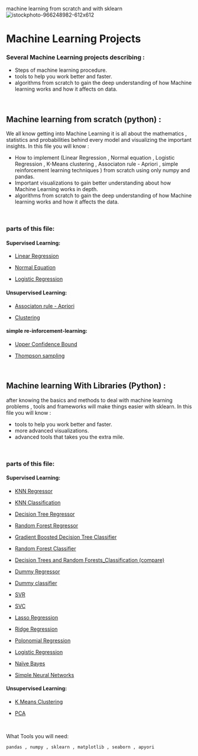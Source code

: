 machine learning from scratch and with sklearn
![istockphoto-966248982-612x612](https://user-images.githubusercontent.com/59618586/103790076-6a3ab880-5049-11eb-9ed9-10abbda572cf.jpg)

# Machine Learning Projects 


### Several Machine Learning projects describing :

* Steps of machine learning procedure. 
* tools to help you work better and faster.
* algorithms from scratch to gain the deep understanding of how Machine learning works and how it affects on data.

<br/>

## Machine learning from scratch (python) :

We all know getting into Machine Learning it is all about the mathematics , statistics and probabilities behind every model and visualizing the important insights.
In this file you will know :

* How to implement (Linear Regression , Normal equation , Logistic Regression , K-Means clustering , Associaton rule - Apriori , simple reinforcement learning techniques ) from scratch using only numpy and pandas.
* Important visualizations to gain better understanding about how Machine Learning works in depth.
* algorithms from scratch to gain the deep understanding of how Machine learning works and how it affects the data.
<br/>

### parts of this file:

#### Supervised Learning:

* [Linear Regression](https://github.com/ahmed13131/Machine-learning./tree/master/Machine%20learning%20from%20Scratch/Supervised%20Learning/Regression/LinearRegression)

* [Normal Equation](https://github.com/ahmed13131/Machine-learning./tree/master/Machine%20learning%20from%20Scratch/Supervised%20Learning/Regression/Normal%20equation)

* [Logistic Regression](https://github.com/ahmed13131/Machinelearning./tree/master/Machine%20learning%20from%20Scratch/Supervised%20Learning/Classification/Logistic%20Regression)

#### Unsupervised Learning:

* [Associaton rule - Apriori](https://github.com/ahmed13131/Machine-learning./tree/master/Machine%20learning%20from%20Scratch/Unsupervised%20Learning/Associaton%20rule%20-%20Apriori)

* [Clustering](https://github.com/ahmed13131/Machine-learning./tree/master/Machine%20learning%20from%20Scratch/Unsupervised%20Learning/Clustering/K%20means%20clustering)

#### simple re-inforcement-learning:

* [Upper Confidence Bound](https://github.com/ahmed13131/Machine-learning./tree/master/Machine%20learning%20from%20Scratch/simple%20re-inforcement-learning/UCB)

* [Thompson sampling](https://github.com/ahmed13131/Machine-learning./tree/master/Machine%20learning%20from%20Scratch/simple%20re-inforcement-learning/thompson_sampling)

<br/>

## Machine learning With Libraries (Python) :

after knowing the basics and methods to deal with machine learning problems , tools and frameworks will make things easier with sklearn.
In this file you will know :

* tools to help you work better and faster.
* more advanced visualizations.
* advanced tools that takes you the extra mile.

<br/>

### parts of this file:

#### Supervised Learning:

* [KNN Regressor](https://github.com/ahmed13131/Machine-learning./tree/master/Machine%20Learning%20With%20Libraries/Supervised%20Learning/Regression_projects/KNN%20regression%20projects)

* [KNN Classification](https://github.com/ahmed13131/Machine-learning./tree/master/Machine%20Learning%20With%20Libraries/Supervised%20Learning/Classification_Projects/KNN%20classification%20projects)

* [Decision Tree Regressor](https://github.com/ahmed13131/Machine-learning./tree/master/Machine%20Learning%20With%20Libraries/Supervised%20Learning/Regression_projects/decision-tree-regression)

* [Random Forest Regressor](https://github.com/ahmed13131/Machine-learning./tree/master/Machine%20Learning%20With%20Libraries/Supervised%20Learning/Regression_projects/random-forest-regression)

* [Gradient Boosted Decision Tree Classifier](https://github.com/ahmed13131/Machine-learning./tree/master/Machine%20Learning%20With%20Libraries/Supervised%20Learning/Classification_Projects/ensample%20models/gradient%20boosted%20decision%20trees)

* [Random Forest Classifier](https://github.com/ahmed13131/Machine-learning./tree/master/Machine%20Learning%20With%20Libraries/Supervised%20Learning/Classification_Projects/ensample%20models/random%20forest%20classifier)

* [Decision Trees and Random Forests_Classification (compare)](https://github.com/ahmed13131/Machine-learning./tree/master/Machine%20Learning%20With%20Libraries/Supervised%20Learning/Classification_Projects/Decision%20Trees%20and%20Random%20Forests_projects%20(compare))

* [Dummy Regressor](https://github.com/ahmed13131/Machine-learning./tree/master/Machine%20Learning%20With%20Libraries/Supervised%20Learning/Regression_projects/dummy%20%2C%20linear%20regression%20more)

* [Dummy classifier](https://github.com/ahmed13131/Machine-learning./tree/master/Machine%20Learning%20With%20Libraries/Supervised%20Learning/Classification_Projects/dummy%20classifier%20projects)

* [SVR](https://github.com/ahmed13131/Machine-learning./tree/master/Machine%20Learning%20With%20Libraries/Supervised%20Learning/Regression_projects/support-vector-regression)

* [SVC](https://github.com/ahmed13131/Machine-learning./tree/master/Machine%20Learning%20With%20Libraries/Supervised%20Learning/Classification_Projects/SVM%20projects)

* [Lasso Regression](https://github.com/ahmed13131/Machine-learning./tree/master/Machine%20Learning%20With%20Libraries/Supervised%20Learning/Regression_projects/lasso%20rigression)

* [Ridge Regression](https://github.com/ahmed13131/Machine-learning./tree/master/Machine%20Learning%20With%20Libraries/Supervised%20Learning/Regression_projects/ridge%20regression%20projects)

* [Polonomial Regression](https://github.com/ahmed13131/Machine-learning./tree/master/Machine%20Learning%20With%20Libraries/Supervised%20Learning/Regression_projects/polynomial%20regression)

* [Logistic Regression](https://github.com/ahmed13131/Machine-learning./tree/master/Machine%20Learning%20With%20Libraries/Supervised%20Learning/Classification_Projects/logistic%20regression%20projects)

* [Naïve Bayes](https://github.com/ahmed13131/Machine-learning./tree/master/Machine%20Learning%20With%20Libraries/Supervised%20Learning/Classification_Projects/na%C3%AFve%20bayes)

* [Simple Neural Networks](https://github.com/ahmed13131/Machine-learning./tree/master/Machine%20Learning%20With%20Libraries/Supervised%20Learning/Classification_Projects/simple%20neural%20networks)

#### Unsupervised Learning:

* [K Means Clustering](https://github.com/ahmed13131/Machine-learning./tree/master/Machine%20Learning%20With%20Libraries/Unsupervised%20Learning/K%20Means%20Clustering_projects)

* [PCA](https://github.com/ahmed13131/Machine-learning./tree/master/Machine%20Learning%20With%20Libraries/Unsupervised%20Learning/Principal%20Component%20Analysis_projects)

<br/>

What Tools you will need: 

```
pandas , numpy , sklearn , matplotlib , seaborn , apyori 
```
